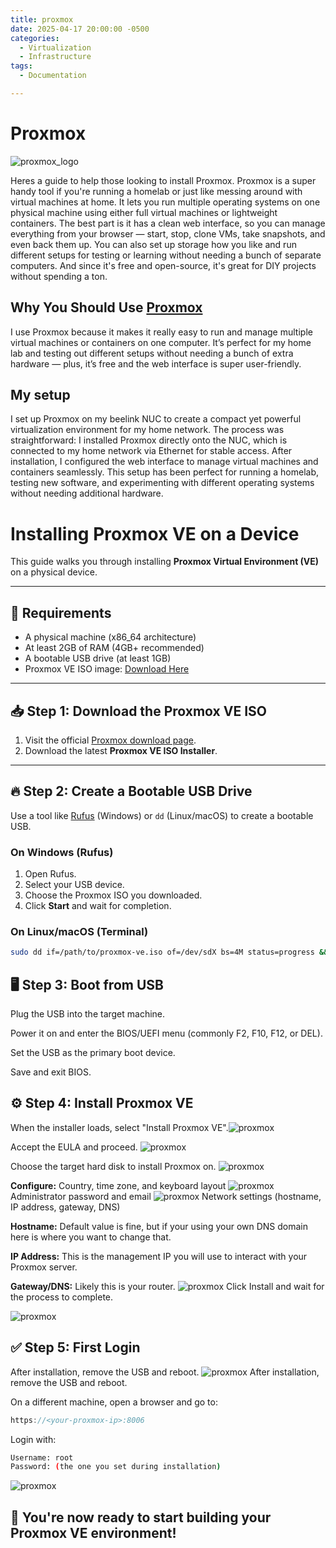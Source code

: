 ```yaml
---
title: proxmox
date: 2025-04-17 20:00:00 -0500
categories:
  - Virtualization
  - Infrastructure
tags:
  - Documentation

---
```


# **Proxmox**
![proxmox_logo](../assets/images/proxmox/proxmox_logo.png)


Heres a guide to help those looking to install Proxmox. Proxmox is a super handy tool if you're running a homelab or just like messing around with virtual machines at home. It lets you run multiple operating systems on one physical machine using either full virtual machines or lightweight containers. The best part is it has a clean web interface, so you can manage everything from your browser — start, stop, clone VMs, take snapshots, and even back them up. You can also set up storage how you like and run different setups for testing or learning without needing a bunch of separate computers. And since it's free and open-source, it's great for DIY projects without spending a ton.

## Why You Should Use <u>Proxmox</u> ##
I use Proxmox because it makes it really easy to run and manage multiple virtual machines or containers on one computer. It’s perfect for my home lab and testing out different setups without needing a bunch of extra hardware — plus, it’s free and the web interface is super user-friendly.

## My setup
I set up Proxmox on my beelink NUC to create a compact yet powerful virtualization environment for my home network. The process was straightforward: I installed Proxmox directly onto the NUC, which is connected to my home network via Ethernet for stable access. After installation, I configured the web interface to manage virtual machines and containers seamlessly. This setup has been perfect for running a homelab, testing new software, and experimenting with different operating systems without needing additional hardware. 

# Installing Proxmox VE on a Device

This guide walks you through installing **Proxmox Virtual Environment (VE)** on a physical device.

---

## 🧰 Requirements

- A physical machine (x86_64 architecture)
- At least 2GB of RAM (4GB+ recommended)
- A bootable USB drive (at least 1GB)
- Proxmox VE ISO image: [Download Here](https://www.proxmox.com/en/downloads)

---

## 📥 Step 1: Download the Proxmox VE ISO

1. Visit the official [Proxmox download page](https://www.proxmox.com/en/downloads).
2. Download the latest **Proxmox VE ISO Installer**.

---

## 🔥 Step 2: Create a Bootable USB Drive

Use a tool like [Rufus](https://rufus.ie) (Windows) or `dd` (Linux/macOS) to create a bootable USB.

### On Windows (Rufus)

1. Open Rufus.
2. Select your USB device.
3. Choose the Proxmox ISO you downloaded.
4. Click **Start** and wait for completion.

### On Linux/macOS (Terminal)

```bash
sudo dd if=/path/to/proxmox-ve.iso of=/dev/sdX bs=4M status=progress && sync
```

## 🖥️ Step 3: Boot from USB

Plug the USB into the target machine.

Power it on and enter the BIOS/UEFI menu (commonly F2, F10, F12, or DEL).

Set the USB as the primary boot device.

Save and exit BIOS.

## ⚙️ Step 4: Install Proxmox VE
When the installer loads, select "Install Proxmox VE".![proxmox](../assets/images/proxmox/proxmox_install_1.png)

Accept the EULA and proceed.
![proxmox](../assets/images/proxmox/proxmox_install_2.png)

Choose the target hard disk to install Proxmox on.
![proxmox](../assets/images/proxmox/proxmox_install_3.png)

**Configure:** Country, time zone, and keyboard layout
![proxmox](../assets/images/proxmox/proxmox_install_4.png)
Administrator password and email
![proxmox](../assets/images/proxmox/proxmox_install_5.png)
Network settings (hostname, IP address, gateway, DNS)

**Hostname:** Default value is fine, but if your using your own DNS domain here is where you want to change that. 

**IP Address:** This is the management IP you will use to interact with your Proxmox server.

**Gateway/DNS:** Likely this is your router. 
![proxmox](../assets/images/proxmox/proxmox_install_6.png)
Click Install and wait for the process to complete.

![proxmox](../assets/images/proxmox/proxmox_install_7.png)

## ✅ Step 5: First Login
After installation, remove the USB and reboot.
![proxmox](../assets/images/proxmox/proxmox_install_9.png)
After installation, remove the USB and reboot.

On a different machine, open a browser and go to:

```cpp
https://<your-proxmox-ip>:8006
```
Login with:

```bash
Username: root
Password: (the one you set during installation)
```
![proxmox](../assets/images/proxmox/proxmox_install_10.png)

## 🎉 You're now ready to start building your Proxmox VE environment!

